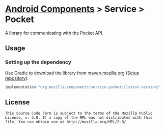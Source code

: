 # [Android Components](../../../README.md) > Service > Pocket

A library for communicating with the Pocket API.

## Usage

### Setting up the dependency

Use Gradle to download the library from [maven.mozilla.org](https://maven.mozilla.org/) 
([Setup repository](../../../README.md#maven-repository)):

```Groovy
implementation "org.mozilla.components:service-pocket:{latest-version}"
```

## License

    This Source Code Form is subject to the terms of the Mozilla Public
    License, v. 2.0. If a copy of the MPL was not distributed with this
    file, You can obtain one at http://mozilla.org/MPL/2.0/
